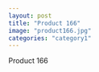 ```yaml
---
layout: post
title: "Product 166"
image: "product166.jpg"
categories: "category1"
---
```

Product 166
